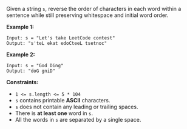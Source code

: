 Given a string `s`, reverse the order of characters in each word within a
sentence while still preserving whitespace and initial word order.



**Example 1:**

    
    
    Input: s = "Let's take LeetCode contest"
    Output: "s'teL ekat edoCteeL tsetnoc"
    

**Example 2:**

    
    
    Input: s = "God Ding"
    Output: "doG gniD"
    



**Constraints:**

  * `1 <= s.length <= 5 * 104`
  * `s` contains printable **ASCII** characters.
  * `s` does not contain any leading or trailing spaces.
  * There is **at least one** word in `s`.
  * All the words in `s` are separated by a single space.

